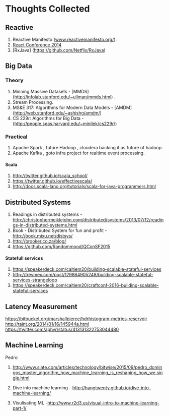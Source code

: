 Thoughts Collected
==============
## Reactive
1. Reactive Manifesto (www.reactivemanifesto.org/).
2. [React Conference 2014](https://www.youtube.com/watch?v=ZLBH4l7dCFA&list=PLSD48HvrE7-Z1stQ1vIIBumB0wK0s8llY)
3. [RxJava] (https://github.com/Netflix/RxJava)

## Big Data 

### Theory
1. Minning Massive Datasets - [MMDS] (http://infolab.stanford.edu/~ullman/mmds.html) .
2. Stream Processing.
3. MS&E 317: Algorithms for Modern Data Models -  [AMDM] (http://web.stanford.edu/~ashishg/amdm/)
4. CS 229r: Algorithms for Big Data - (http://people.seas.harvard.edu/~minilek/cs229r/)

### Practical
1. Apache Spark , future Hadoop , cloudera backing it as future of hadoop.
2. Apache Kafka , goto infra project for realtime event processing.

#### Scala
1. http://twitter.github.io/scala_school/
2. https://twitter.github.io/effectivescala/
3. http://docs.scala-lang.org/tutorials/scala-for-java-programmers.html

## Distributed Systems
1. Readings in distributed systems - http://christophermeiklejohn.com/distributed/systems/2013/07/12/readings-in-distributed-systems.html
2. Book - Distributed System for fun and profit - http://book.mixu.net/distsys/
3. http://brooker.co.za/blog/
4. https://github.com/Randommood/QConSF2015

#### Statefull services
1. https://speakerdeck.com/caitiem20/building-scalable-stateful-services
2. http://trevmex.com/post/129864905248/building-scalable-stateful-services-strangeloop
3. https://speakerdeck.com/caitiem20/craftconf-2016-building-scalable-stateful-services

## Latency Measurement
https://bitbucket.org/marshallpierce/hdrhistogram-metrics-reservoir
http://taint.org/2014/01/16/145944a.html
https://twitter.com/aphyr/status/413131322753044480


## Machine Learning

Pedro

1. http://www.slate.com/articles/technology/bitwise/2015/09/pedro_domingos_master_algorithm_how_machine_learning_is_reshaping_how_we.single.html

2. Dive into machine learning - http://hangtwenty.github.io/dive-into-machine-learning/
3. Visulisating ML -http://www.r2d3.us/visual-intro-to-machine-learning-part-1/



